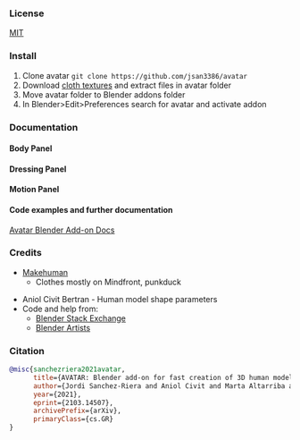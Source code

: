 ### License

[MIT](LICENSE)

### Install

1. Clone avatar ```git clone https://github.com/jsan3386/avatar ```
2. Download [cloth textures](https://cv.iri.upc-csic.es/Dataset/avatar/textures.zip) and extract files in avatar folder
3. Move avatar folder to Blender addons folder
4. In Blender>Edit>Preferences search for avatar and activate addon

### Documentation

#### Body Panel

#### Dressing Panel

#### Motion Panel

#### Code examples and further documentation
[Avatar Blender Add-on Docs](https://jsan3386.github.io/avatar/)


### Credits

- [Makehuman](http://www.makehumancommunity.org/)
    - Clothes mostly on Mindfront, punkduck 
<!--- - Marta Altarriba Fatsini - Motion transfer from set of 3D points -->
- Aniol Civit Bertran - Human model shape parameters
- Code and help from:
    - [Blender Stack Exchange](https://blender.stackexchange.com/)
    - [Blender Artists](https://blenderartists.org/)


### Citation

```bibtex
@misc{sanchezriera2021avatar,
      title={AVATAR: Blender add-on for fast creation of 3D human models}, 
      author={Jordi Sanchez-Riera and Aniol Civit and Marta Altarriba and Francesc Moreno-Noguer},
      year={2021},
      eprint={2103.14507},
      archivePrefix={arXiv},
      primaryClass={cs.GR}
}
```
